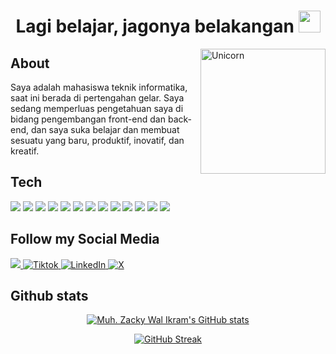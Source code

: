 <h1 align="center"><b>Lagi belajar, jagonya belakangan </b><img src="https://media.giphy.com/media/hvRJCLFzcasrR4ia7z/giphy.gif" width="35"></h1>

<img align="right" width=200px alt="Unicorn" src="https://media3.giphy.com/media/v1.Y2lkPTc5MGI3NjExbmF2ZnFwaDkzZnJiaGxvZ3c1emhpZWdqZHI1c29pbGRjdno5bTlhcCZlcD12MV9pbnRlcm5hbF9naWZfYnlfaWQmY3Q9Zw/8L0Pky6C83SzkzU55a/giphy.gif" />


## About

Saya adalah mahasiswa teknik informatika, saat ini berada di pertengahan gelar. Saya sedang memperluas pengetahuan saya di bidang pengembangan front-end dan back-end, dan saya suka belajar dan membuat sesuatu yang baru, produktif, inovatif, dan kreatif.


## Tech

<span> 
  <img src="https://img.shields.io/badge/HTML5-%23000000.svg?style=for-the-badge&logo=html5&logoColor=white">
  <img src="https://img.shields.io/badge/CSS3-%23000000.svg?style=for-the-badge&logo=css3&logoColor=white">
  <img src="https://img.shields.io/badge/JavaScript-%23000000.svg?style=for-the-badge&logo=javascript&logoColor=black">
  <img src="https://img.shields.io/badge/Java-%23000000.svg?style=for-the-badge&logo=java&logoColor=white">
  <img src="https://img.shields.io/badge/C-%23000000.svg?style=for-the-badge&logo=c&logoColor=white">
  <img src="https://img.shields.io/badge/python-%23000000.svg?style=for-the-badge&logo=python&logoColor=ffdd54">
  <img src= "https://img.shields.io/badge/kotlin-%23000000.svg?style=for-the-badge&logo=kotlin&logoColor=white">
  <img src= "https://img.shields.io/badge/-Arduino-%23000000.svg?style=for-the-badge&logo=Arduino&logoColor=white">
  <img src="https://img.shields.io/badge/Git-%23000000.svg?style=for-the-badge&logo=git&logoColor=white">
  <img src="https://img.shields.io/badge/Bootstrap-%23000000.svg?style=for-the-badge&logo=bootstrap&logoColor=white">
  <img src="https://img.shields.io/badge/Notion-%23000000.svg?style=for-the-badge&logo=notion&logoColor=white">
  <img src="https://img.shields.io/badge/Laragon-%23000000.svg?style=for-the-badge&logo=laragon&logoColor=white">
  <img src="https://img.shields.io/badge/MySQL-00000F?style=for-the-badge&logo=mysql&logoColor=white">
</span>

## Follow my Social Media

<a href= "https://www.instagram.com/kkkiboi/?hl=es">
    <img src="https://img.shields.io/badge/Instagram-505050?style=for-the-badge&logo=Instagram&logoColor=white">
</a>
<a href="https://www.tiktok.com/@kkkiboi" >
  <img src="https://img.shields.io/badge/TikTok-505050?style=for-the-badge&logo=TikTok&logoColor=white" alt="Tiktok">
</a>
<a href="https://www.linkedin.com/in/yourprofile">
  <img src="https://img.shields.io/badge/LinkedIn-505050?style=for-the-badge&logo=linkedin&logoColor=white" alt="LinkedIn">
</a>
<a href="https://x.com/mhzzky">
  <img src="https://img.shields.io/badge/X-505050?style=for-the-badge&logo=X&logoColor=white" alt="X">
</a>

## Github stats
<div align="center">
  
  [![Muh. Zacky Wal Ikram's GitHub stats](https://github-readme-stats.vercel.app/api?username=muhzky&rank_icon=github&show_icons=true)](https://github.com/muhzky/github-readme-stats)
  
 [![GitHub Streak](https://github-readme-streak-stats-five-navy-83.vercel.app?user=Muhzky&card_width=468)](https://git.io/streak-stats)

</div>
